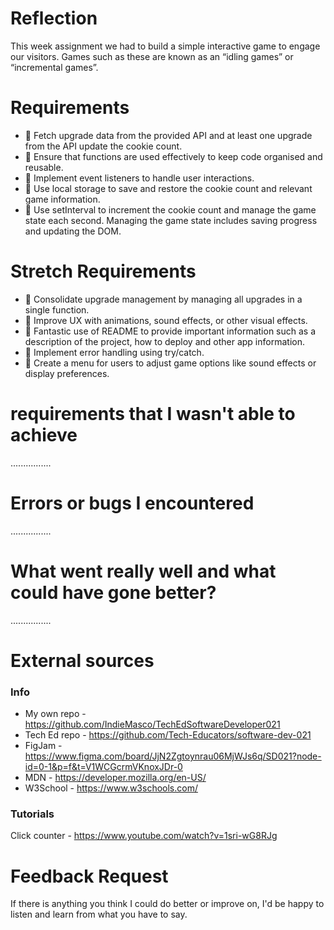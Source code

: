 # Reflection

This week assignment we had to build a simple interactive game to engage our visitors. Games such as these are known as an “idling games” or “incremental games”.

# Requirements

- 🎯 Fetch upgrade data from the provided API and at least one upgrade from the API update the cookie count.
- 🎯 Ensure that functions are used effectively to keep code organised and reusable.
- 🎯 Implement event listeners to handle user interactions.
- 🎯 Use local storage to save and restore the cookie count and relevant game information.
- 🎯 Use setInterval to increment the cookie count and manage the game state each second. Managing the game state includes saving progress and updating the DOM.

# Stretch Requirements

- 🏹 Consolidate upgrade management by managing all upgrades in a single function.
- 🏹 Improve UX with animations, sound effects, or other visual effects.
- 🏹 Fantastic use of README to provide important information such as a description of the project, how to deploy and other app information.
- 🏹 Implement error handling using try/catch.
- 🏹 Create a menu for users to adjust game options like sound effects or display preferences.

# requirements that I wasn't able to achieve

................

# Errors or bugs I encountered

................

# What went really well and what could have gone better?

................

# External sources

### Info

- My own repo - https://github.com/IndieMasco/TechEdSoftwareDeveloper021
- Tech Ed repo - https://github.com/Tech-Educators/software-dev-021
- FigJam - https://www.figma.com/board/JjN2Zgtoynrau06MjWJs6q/SD021?node-id=0-1&p=f&t=V1WCGcrmVKnoxJDr-0
- MDN - https://developer.mozilla.org/en-US/
- W3School - https://www.w3schools.com/

### Tutorials

Click counter - https://www.youtube.com/watch?v=1sri-wG8RJg

# Feedback Request

If there is anything you think I could do better or improve on, I'd be happy to listen and learn from what you have to say.
